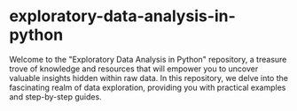 # exploratory-data-analysis-in-python
Welcome to the "Exploratory Data Analysis in Python" repository, a treasure trove of knowledge and resources that will empower you to uncover valuable insights hidden within raw data. In this repository, we delve into the fascinating realm of data exploration, providing you with practical examples and step-by-step guides.

